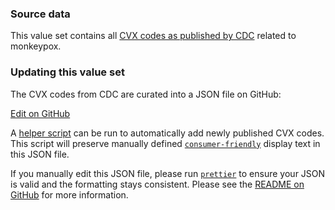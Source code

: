 ### Source data

This value set contains all [CVX codes as published by CDC](https://www2.cdc.gov/vaccines/iis/iisstandards/vaccines.asp?rpt=cvx) related to monkeypox.

### Updating this value set

The CVX codes from CDC are curated into a JSON file on GitHub:

<a href="https://github.com/dvci/shc-terminology/blob/main/input/vocabulary/immunization-orthopoxvirus-cvx.json" class="btn btn-primary btn-lg">Edit on GitHub</a>

A [helper script](https://github.com/dvci/shc-terminology/blob/main/script/cvx/) can be run to automatically add newly published CVX codes. This script will preserve manually defined [`consumer-friendly`](https://terminology.smarthealth.cards/CodeSystem-designation-use.html) display text in this JSON file.

If you manually edit this JSON file, please run [`prettier`](https://prettier.io/) to ensure your JSON is valid and the formatting stays consistent. Please see the [README on GitHub](https://github.com/dvci/shc-terminology/blob/main/README.md) for more information.
